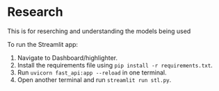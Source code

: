 # Research
This is for reserching and understanding the models being used

To run the Streamlit app:
1. Navigate to Dashboard/highlighter.
2. Install the requirements file using `pip install -r requirements.txt`.
3. Run `uvicorn fast_api:app --reload` in one terminal.
4. Open another terminal and run `streamlit run stl.py`.